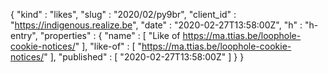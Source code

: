 {
  "kind" : "likes",
  "slug" : "2020/02/py9br",
  "client_id" : "https://indigenous.realize.be",
  "date" : "2020-02-27T13:58:00Z",
  "h" : "h-entry",
  "properties" : {
    "name" : [ "Like of https://ma.ttias.be/loophole-cookie-notices/" ],
    "like-of" : [ "https://ma.ttias.be/loophole-cookie-notices/" ],
    "published" : [ "2020-02-27T13:58:00Z" ]
  }
}
